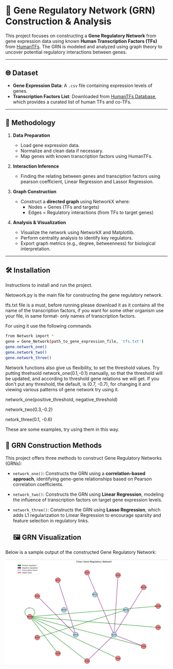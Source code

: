 # 🧬 Gene Regulatory Network (GRN) Construction & Analysis

This project focuses on constructing a **Gene Regulatory Network** from gene expression data using known **Human Transcription Factors (TFs)** from [HumanTFs](https://humantfs.ccbr.utoronto.ca/). The GRN is modeled and analyzed using graph theory to uncover potential regulatory interactions between genes.

---

## 🌐 Dataset

- **Gene Expression Data**: A `.csv` file containing expression levels of genes.
- **Transcription Factors List**: Downloaded from [HumanTFs Database](https://humantfs.ccbr.utoronto.ca/download.php), which provides a curated list of human TFs and co-TFs.

---

## 🧪 Methodology

1. **Data Preparation**
   - Load gene expression data.
   - Normalize and clean data if necessary.
   - Map genes with known transcription factors using HumanTFs.

2. **Interaction Inference**
   - Finding the relating between genes and transciption factors using pearson coefficient, Linear Regression and Lassor Regression.

3. **Graph Construction**
   - Construct a **directed graph** using NetworkX where:
     - Nodes = Genes (TFs and targets)
     - Edges = Regulatory interactions (from TFs to target genes)

4. **Analysis & Visualization**
   - Visualize the network using NetworkX and Matplotlib.
   - Perform centrality analysis to identify key regulators.
   - Export graph metrics (e.g., degree, betweenness) for biological interpretation.

---

## 🛠️ Installation

Instructions to install and run the project.

Netowork.py is the main file for constructing the gene regulatory network.


tfs.txt file is a must, before running please download it as it contains all the name of the transcription factors, if you want for some other organism use your file, in same format- only names of transcription factors.



For using it use the following commands
```bash
from Network import *
gene = Gene_Network(path_to_gene_expression_file, 'tfs.txt')
gene.network_one()
gene.network_two()
gene.network_three()
```

Network functions also give us flexibility, to set the threshold values. Try putting threhsold network_one(0.1,-0.1) manually, so that the threshold will be updated, and according to threshold gene relations we will get. If you don't put any threshold, the default, is (0.7, -0.7), for changing it and viewing various patterns of gene network try using it.


network_one(positive_threshold, negative_threshold)

network_two(0.3,-0.2)

netork_three(0.1, -0.6)

These are some examples, try using them in this way.
## 🧠 GRN Construction Methods

This project offers three methods to construct Gene Regulatory Networks (GRNs):

- `network_one()`: Constructs the GRN using a **correlation-based approach**, identifying gene-gene relationships based on Pearson correlation coefficients.

- `network_two()`: Constructs the GRN using **Linear Regression**, modeling the influence of transcription factors on target gene expression levels.

- `network_three()`: Constructs the GRN using **Lasso Regression**, which adds L1 regularization to Linear Regression to encourage sparsity and feature selection in regulatory links.

  ## 🖼️ GRN Visualization

Below is a sample output of the constructed Gene Regulatory Network:

![GRN Example](sample_result.png "Gene Regulatory Network")

